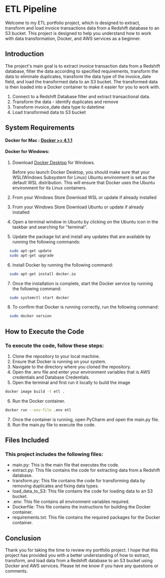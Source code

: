 # ETL Pipeline

Welcome to my ETL portfolio project, which is designed to extract, transform and load invoice transactions 
data from a Redshift database to an S3 bucket. This project is designed to help you understand how to work 
with data transformation, Docker, and AWS services as a beginner.

## Introduction
The project's main goal is to extract invoice transaction data from a Redshift database, filter the data 
according to specified requirements, transform the data to eliminate duplicates, transform the data type of 
the invoice_date field, and load the transformed data to an S3 bucket. The transformed data is then loaded 
into a Docker container to make it easier for you to work with.

1. Connect to a Redshift Database filter and extract transactional data.
2. Transform the data - identify duplicates and remove
3. Transform invoice_date data type to datetime
4. Load transformed data to S3 bucket

## System Requirements

#### Docker for Mac : [Docker >= 4.1.1](https://docs.docker.com/desktop/install/mac-install/)

#### Docker for Windows:
1. Download [Docker Desktop](https://docs.docker.com/desktop/install/windows-install/) for Windows.

   Before you launch Docker Desktop, you should make sure that your WSL(Windows Subsystem for Linux) Ubuntu 
   environment is set as the default WSL distribution. This will ensure that Docker uses the Ubuntu environment 
   for its Linux containers.

2. From your Windows Store Download WSL or update if already installed
3. From your Windows Store Download Ubuntu or update if already installed
4. Open a terminal window in Ubuntu by clicking on the Ubuntu icon in the taskbar and searching for 
   "terminal".
5. Update the package list and install any updates that are available by running the following commands:
```bash
  sudo apt-get update                                  
  sudo apt-get upgrade                                                    
```
6. Install Docker by running the following command:
```bash
  sudo apt-get install docker.io                                                                          
```
7. Once the installation is complete, start the Docker service by running the following command:
```bash
  sudo systemctl start docker                                                                             
```
8. To confirm that Docker is running correctly, run the following command:
```bash
  sudo docker version                                                                                     
```

## How to Execute the Code

### To execute the code, follow these steps:

1. Clone the repository to your local machine.
2. Ensure that Docker is running on your system.
3. Navigate to the directory where you cloned the repository.
4. Open the .env file and enter your environment variables that is AWS credentials and Database Credentials.
5. Open the terminal and first run it locally to build the image
```bash
docker image build -t etl .
```
6. Run the Docker container.
```bash
docker run --env-file .env etl
```
7. Once the container is running, open PyCharm and open the main.py file.
8. Run the main.py file to execute the code.

## Files Included

### This project includes the following files:

- main.py: This is the main file that executes the code.
- extract.py: This file contains the code for extracting data from a Redshift database.
- transform.py: This file contains the code for transforming data by removing duplicates and fixing data types.
- load_data_to_S3: This file contains the code for loading data to an S3 bucket.
- .env: This file contains all environment variables required.
- Dockerfile: This file contains the instructions for building the Docker container.
- requirements.txt: This file contains the required packages for the Docker container.

## Conclusion
Thank you for taking the time to review my portfolio project. I hope that this project has provided you with 
a better understanding of how to extract, transform, and load data from a Redshift database to an S3 bucket 
using Docker and AWS services. Please let me know if you have any questions or comments.